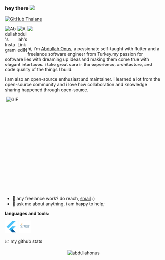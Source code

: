### hey there <img src="https://media.giphy.com/media/hvRJCLFzcasrR4ia7z/giphy.gif" width="25px"> 
[![GitHub Thaiane](https://img.shields.io/github/followers/abdullahonus?label=follow&style=social)](https://github.com/abdullahonus)

<a href="https://www.instagram.com/countrol4offical/">
  <img align="left" alt="Abdullah's Instagram" width="40px" src="https://img.icons8.com/fluency/48/000000/instagram-new.png" />
</a>
<a href="https://www.linkedin.com/in/abdullah-onu%C5%9F-104682189/">
  <img align="left" alt="Abdullah's LinkedIN" width="32px" src="https://raw.githubusercontent.com/peterthehan/peterthehan/master/assets/linkedin.svg" />
</a>

![](https://visitor-badge.glitch.me/badge?page_id=abdullahonus.abdullahonus)





<br />

hi, i'm [Abdullah Onus](https://abhishknads.me/), a passionate self-taught with flutter and a freelance software engineer from Turkey.my passion for software lies with dreaming up ideas and making them come true with elegant interfaces. i take great care in the experience, architecture, and code quality of the things I build.

i am also an open-source enthusiast and maintainer. i learned a lot from the open-source community and i love how collaboration and knowledge sharing happened through open-source.


  <img align="right" alt="GIF" src="https://github.com/abhisheknaiidu/abhisheknaiidu/blob/master/code.gif?raw=true" width="500" height="320" />
  
- 💼 any freelance work? do reach, [email](mailto:countrolfour@gmail.com) :)
- 💬 ask me about anything, i am happy to help;

**languages and tools:**  

<code><img height="40" src="https://raw.githubusercontent.com/github/explore/80688e429a7d4ef2fca1e82350fe8e3517d3494d/topics/flutter/flutter.png"></code>
<code><img height="40" src="https://raw.githubusercontent.com/github/explore/80688e429a7d4ef2fca1e82350fe8e3517d3494d/topics/java/java.png"></code>






📈 my github stats

<p align="center"> <img src="https://github-readme-stats.vercel.app/api?username=abdullahonus&show_icons=true&theme=gotham" alt="abdullahonus" />



